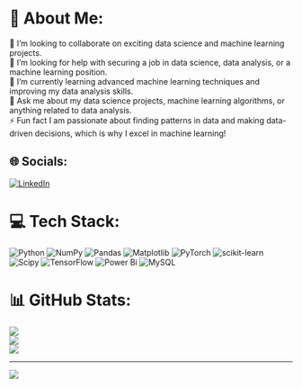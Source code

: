 # 💫 About Me:
👯 I’m looking to collaborate on exciting data science and machine learning projects.<br>🤝 I’m looking for help with securing a job in data science, data analysis, or a machine learning position.<br>🌱 I’m currently learning advanced machine learning techniques and improving my data analysis skills.<br>💬 Ask me about my data science projects, machine learning algorithms, or anything related to data analysis.<br>⚡ Fun fact I am passionate about finding patterns in data and making data-driven decisions, which is why I excel in machine learning!


## 🌐 Socials:
[![LinkedIn](https://img.shields.io/badge/LinkedIn-%230077B5.svg?logo=linkedin&logoColor=white)](https://linkedin.com/in/www.linkedin.com/in/deekshithak120) 

# 💻 Tech Stack:
![Python](https://img.shields.io/badge/python-3670A0?style=for-the-badge&logo=python&logoColor=ffdd54) ![NumPy](https://img.shields.io/badge/numpy-%23013243.svg?style=for-the-badge&logo=numpy&logoColor=white) ![Pandas](https://img.shields.io/badge/pandas-%23150458.svg?style=for-the-badge&logo=pandas&logoColor=white) ![Matplotlib](https://img.shields.io/badge/Matplotlib-%23ffffff.svg?style=for-the-badge&logo=Matplotlib&logoColor=black) ![PyTorch](https://img.shields.io/badge/PyTorch-%23EE4C2C.svg?style=for-the-badge&logo=PyTorch&logoColor=white) ![scikit-learn](https://img.shields.io/badge/scikit--learn-%23F7931E.svg?style=for-the-badge&logo=scikit-learn&logoColor=white) ![Scipy](https://img.shields.io/badge/SciPy-%230C55A5.svg?style=for-the-badge&logo=scipy&logoColor=%white) ![TensorFlow](https://img.shields.io/badge/TensorFlow-%23FF6F00.svg?style=for-the-badge&logo=TensorFlow&logoColor=white) ![Power Bi](https://img.shields.io/badge/power_bi-F2C811?style=for-the-badge&logo=powerbi&logoColor=black) ![MySQL](https://img.shields.io/badge/mysql-4479A1.svg?style=for-the-badge&logo=mysql&logoColor=white)
# 📊 GitHub Stats:
![](https://github-readme-stats.vercel.app/api?username=Kdeekshitha&theme=dark&hide_border=false&include_all_commits=false&count_private=false)<br/>
![](https://github-readme-streak-stats.herokuapp.com/?user=Kdeekshitha&theme=dark&hide_border=false)<br/>
![](https://github-readme-stats.vercel.app/api/top-langs/?username=Kdeekshitha&theme=dark&hide_border=false&include_all_commits=false&count_private=false&layout=compact)

---
[![](https://visitcount.itsvg.in/api?id=Kdeekshitha&icon=0&color=0)](https://visitcount.itsvg.in)

<!-- Proudly created with GPRM ( https://gprm.itsvg.in ) -->
